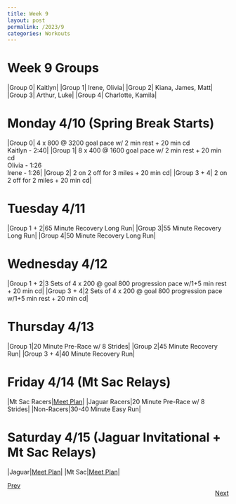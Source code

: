 ```yaml
---
title: Week 9
layout: post
permalink: /2023/9
categories: Workouts
---
```



# Week 9 Groups

|Group 0| Kaitlyn|
|Group 1| Irene, Olivia|
|Group 2| Kiana, James, Matt|
|Group 3| Arthur, Luke|
|Group 4| Charlotte, Kamila|

# Monday 4/10 (Spring Break Starts)

|Group 0| 4 x 800 @ 3200 goal pace w/ 2 min rest + 20 min cd <br> Kaitlyn - 2:40|
|Group 1| 8 x 400 @ 1600 goal pace w/ 2 min rest + 20 min cd <br> Olivia - 1:26 <br> Irene - 1:26|
|Group 2| 2 on 2 off for 3 miles + 20 min cd|
|Group 3 + 4| 2 on 2 off for 2 miles + 20 min cd|

# Tuesday 4/11

|Group 1 + 2|65 Minute Recovery Long Run|
|Group 3|55 Minute Recovery Long Run|
|Group 4|50 Minute Recovery Long Run|

# Wednesday 4/12 

|Group 1 + 2|3 Sets of 4 x 200 @ goal 800 progression pace w/1+5 min rest + 20 min cd|
|Group 3 + 4|2 Sets of 4 x 200 @ goal 800 progression pace w/1+5 min rest + 20 min cd|

# Thursday 4/13

|Group 1|20 Minute Pre-Race w/ 8 Strides|
|Group 2|45 Minute Recovery Run|
|Group 3 + 4|40 Minute Recovery Run|

# Friday 4/14 (Mt Sac Relays)

|Mt Sac Racers|[Meet Plan]({{site.baseurl}}/2023/MSR)|
|Jaguar Racers|20 Minute Pre-Race w/ 8 Strides|
|Non-Racers|30-40 Minute Easy Run|

# Saturday 4/15 (Jaguar Invitational + Mt Sac Relays)

|Jaguar|[Meet Plan]({{site.baseurl}}/2023/JI)|
|Mt Sac|[Meet Plan]({{site.baseurl}}/2023/MSR)|

<div style="text-align: left"> <a href="{{site.baseurl}}/2023/8">Prev</a></div> 
<div style="text-align: right"> <a href="{{site.baseurl}}/2023/10">Next</a></div>